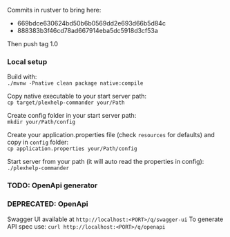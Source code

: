 Commits in rustver to bring here:
- 669bdce630624bd50b6b0569dd2e693d66b5d84c
- 888383b3f46cd78ad667914eba5dc5918d3cf53a

Then push tag 1.0





### Local setup
Build with:  
`./mvnw -Pnative clean package native:compile`

Copy native executable to your start server path:  
`cp target/plexhelp-commander your/Path`

Create config folder in your start server path:  
`mkdir your/Path/config`

Create your application.properties file (check `resources` for defaults) and copy in `config` folder:  
`cp application.properties your/Path/config`

Start server from your path (it will auto read the properties in config):  
`./plexhelp-commander`

### TODO: OpenApi generator

### DEPRECATED: OpenApi
Swagger UI available at ```http://localhost:<PORT>/q/swagger-ui```
To generate API spec use: ```curl http://localhost:<PORT>/q/openapi```
